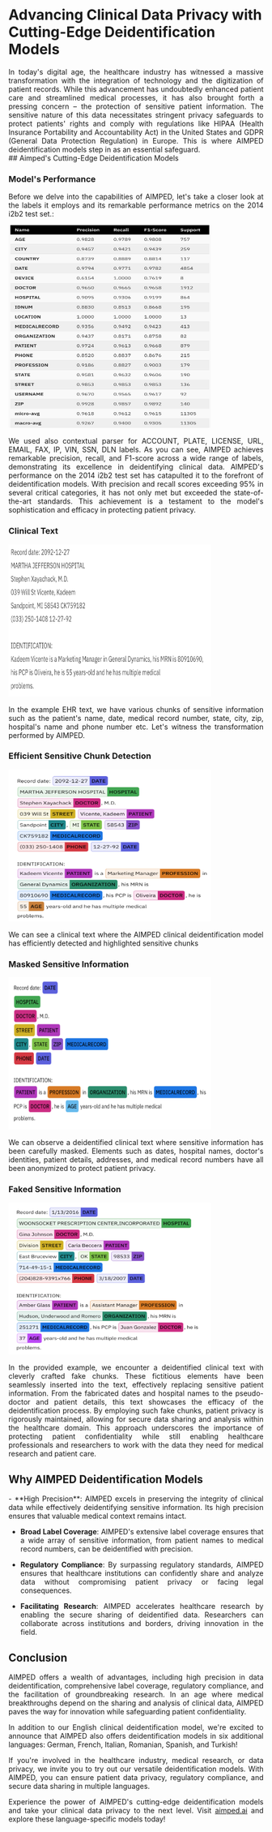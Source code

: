 # Advancing Clinical Data Privacy with Cutting-Edge Deidentification Models
<div style="text-align:justify">
In today's digital age, the healthcare industry has witnessed a massive transformation with the integration of technology and the digitization of patient records. While this advancement has undoubtedly enhanced patient care and streamlined medical processes, it has also brought forth a pressing concern – the protection of sensitive patient information. The sensitive nature of this data necessitates stringent privacy safeguards to protect patients' rights and comply with regulations like HIPAA (Health Insurance Portability and Accountability Act) in the United States and GDPR (General Data Protection Regulation) in Europe. This is where AIMPED deidentification models step in as an essential safeguard.
</div>
## Aimped's Cutting-Edge Deidentification Models
  
<div style="text-align:justify">
  <h3>Model's Performance</h3>
  <p>Before we delve into the capabilities of AIMPED, let's take a closer look at the labels it employs and its remarkable performance metrics on the 2014 i2b2 test set.:</p>
  <img src="media_files/advancing-clinical-data-privacy-with-cutting-edge-deidentification-models/models-performance.png" alt="2014 i2b2 test set" width="400" height="400" />
  <p>We used also contextual parser for ACCOUNT, PLATE, LICENSE, URL, EMAIL, FAX, IP, VIN, SSN, DLN labels. As you can see, AIMPED achieves remarkable precision, recall, and F1-score across a wide range of labels, demonstrating its excellence in deidentifying clinical data. AIMPED's performance on the 2014 i2b2 test set has catapulted it to the forefront of deidentification models. With precision and recall scores exceeding 95% in several critical categories, it has not only met but exceeded the state-of-the-art standards. This achievement is a testament to the model's sophistication and efficacy in protecting patient privacy.</p>
</div>

<div style="text-align:justify">
  <h3>Clinical Text</h3>
  <img src="media_files/advancing-clinical-data-privacy-with-cutting-edge-deidentification-models/example-ehr.png" alt="example ehr" width="400" height="300" />
  <p>In the example EHR text, we have various chunks of sensitive information such as the patient's name, date, medical record number, state, city, zip, hospital's name and phone number etc. Let's witness the transformation performed by AIMPED.</p>
</div>


<div style="text-align:justify">
  <h3>Efficient Sensitive Chunk Detection</h3>
  <img src="media_files/advancing-clinical-data-privacy-with-cutting-edge-deidentification-models/highlighted-chunks.png" alt="sarcastic-adult-man" width="400" height="300" />
  <p>We can see a clinical text where the AIMPED clinical deidentification model has efficiently detected and highlighted sensitive chunks</p>
</div>

<div style="text-align:justify">
  <h3>Masked Sensitive Information</h3>
  <img src="media_files/advancing-clinical-data-privacy-with-cutting-edge-deidentification-models/masked-chunks.png" alt="sarcastic-adult-man" width="400" height="300" />
  <p>We can observe a deidentified clinical text where sensitive information has been carefully masked. Elements such as dates, hospital names, doctor's identities, patient details, addresses, and medical record numbers have all been anonymized to protect patient privacy.</p>
</div>


<div style="text-align:justify">
  <h3>Faked Sensitive Information</h3>
  <img src="media_files/advancing-clinical-data-privacy-with-cutting-edge-deidentification-models/faked-chunks.png" alt="sarcastic-adult-man" width="400" height="300" />
  <p>In the provided example, we encounter a deidentified clinical text with cleverly crafted fake chunks. These fictitious elements have been seamlessly inserted into the text, effectively replacing sensitive patient information. From the fabricated dates and hospital names to the pseudo-doctor and patient details, this text showcases the efficacy of the deidentification process. By employing such fake chunks, patient privacy is rigorously maintained, allowing for secure data sharing and analysis within the healthcare domain. This approach underscores the importance of protecting patient confidentiality while still enabling healthcare professionals and researchers to work with the data they need for medical research and patient care.</p>
</div>

## Why AIMPED Deidentification Models
<div style="text-align:justify">
- **High Precision**: AIMPED excels in preserving the integrity of clinical data while effectively deidentifying sensitive information. Its high precision ensures that valuable medical context remains intact.

- **Broad Label Coverage**: AIMPED's extensive label coverage ensures that a wide array of sensitive information, from patient names to medical record numbers, can be deidentified with precision.

- **Regulatory Compliance**: By surpassing regulatory standards, AIMPED ensures that healthcare institutions can confidently share and analyze data without compromising patient privacy or facing legal consequences.

- **Facilitating Research**: AIMPED accelerates healthcare research by enabling the secure sharing of deidentified data. Researchers can collaborate across institutions and borders, driving innovation in the field.
</div> 

## Conclusion
<div style="text-align:justify">
AIMPED offers a wealth of advantages, including high precision in data deidentification, comprehensive label coverage, regulatory compliance, and the facilitation of groundbreaking research. In an age where medical breakthroughs depend on the sharing and analysis of clinical data, AIMPED paves the way for innovation while safeguarding patient confidentiality.

In addition to our English clinical deidentification model, we're excited to announce that AIMPED also offers deidentification models in six additional languages: German, French, Italian, Romanian, Spanish, and Turkish!

If you're involved in the healthcare industry, medical research, or data privacy, we invite you to try out our versatile deidentification models. With AIMPED, you can ensure patient data privacy, regulatory compliance, and secure data sharing in multiple languages.

Experience the power of AIMPED's cutting-edge deidentification models and take your clinical data privacy to the next level. Visit [aimped.ai](https://dev.aimped.ai/models) and explore these language-specific models today!
</div> 
